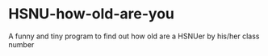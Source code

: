 # HSNU-how-old-are-you
A funny and tiny program to find out how old are a HSNUer by his/her class number
